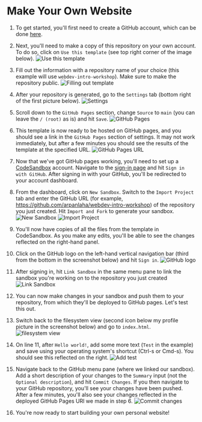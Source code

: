 # Make Your Own Website

1. To get started, you'll first need to create a GitHub account, which can be done [here](https://github.com/join).

2. Next, you'll need to make a copy of this repository on your own account. To do so, click on `Use this template` (see top right corner of the image below). ![Use this template](https://gyazo.com/5dbc23abce2b8e11e745cfea306a65df.png)
  
3. Fill out the information with a repository name of your choice (this example will use `webdev-intro-workshop`). Make sure to make the repository public. ![Filling out template](https://gyazo.com/8396278322e5225b936450b3e8081681.png)

4. After your repository is generated, go to the `Settings` tab (bottom right of the first picture below). ![Settings](https://gyazo.com/66a2155b507b355213e4c4ccb515885f.png)

5. Scroll down to the `GitHub Pages` section, change `Source` to `main` (you can leave the `/ (root)` as is) and hit `Save`. ![GitHub Pages](https://gyazo.com/882be6469cf6581c3dc6c46cc49bc5f7.png)

6. This template is now ready to be hosted on GitHub pages, and you should see a link in the `GitHub Pages` section of settings. It may not work immediately, but after a few minutes you should see the results of the template at the specified URL. ![GitHub Pages URL](https://gyazo.com/bcb91f9b69b2c423a2e60ff7af6a9f49.png)

7. Now that we've got GitHub pages working, you'll need to set up a [CodeSandbox](https://codesandbox.io/) account. Navigate to the [sign-in page](https://codesandbox.io/signin) and hit `Sign in with GitHub`. After signing in with your GitHub, you'll be redirected to your account dashboard.

8. From the dashboard, click on `New Sandbox`. Switch to the `Import Project` tab and enter the GitHub URL (for example, <https://github.com/arpanlaha/webdev-intro-workshop>) of the repository you just created. Hit `Import and Fork` to generate your sandbox. ![New Sandbox](https://gyazo.com/62aa6ce8d806c77ec13e4eb28ba321a7.png) ![Import Project](https://gyazo.com/62aa6ce8d806c77ec13e4eb28ba321a7.png)

9. You'll now have copies of all the files from the template in CodeSandbox. As you make any edits, you'll be able to see the changes reflected on the right-hand panel.

10. Click on the GitHub logo on the left-hand vertical navigation bar (third from the bottom in the screenshot below) and hit `Sign in`. ![GitHub logo](https://gyazo.com/020011e2c45c3ff7833706d67666b908.png)

11. After signing in, hit `Link Sandbox` in the same menu pane to link the sandbox you're working on to the repository you just created ![Link Sandbox](https://gyazo.com/9e900b701da239095b956c42becf1ad7.png)

12. You can now make changes in your sandbox and push them to your repository, from which they'll be deployed to GitHub pages. Let's test this out.

13. Switch back to the filesystem view (second icon below my profile picture in the screenshot below) and go to `index.html`. ![filesystem view](https://gyazo.com/903e16f8a8339b4ed12f7c7037e30eeb.png)

14. On line 11, after `Hello world!`, add some more text (`Test` in the example) and save using your operating system's shortcut (Ctrl-s or Cmd-s). You should see this reflected on the right. ![Add test](https://gyazo.com/cec5faefb287afba64adb727a0c8f97b.png)

15. Navigate back to the GitHub menu pane (where we linked our sandbox). Add a short description of your changes to the `Summary` input (not the `Optional description`), and hit `Commit Changes`. If you then navigate to your GitHub repository, you'll see your changes have been pushed. After a few minutes, you'll also see your changes reflected in the deployed GitHub Pages URl we made in step 6. ![Commit changes](https://gyazo.com/2be0c7f3c7086adbeac05c5987d8b42a.png)

16. You're now ready to start building your own personal website!
